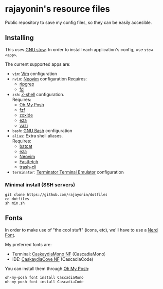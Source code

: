 # rajayonin's resource files

Public repository to save my config files, so they can be easily accesible.

## Installing
This uses [GNU stow](https://www.gnu.org/software/stow/). In order to install each application's config, use `stow <app>`.

The current supported apps are:
- `vim`: [Vim](https://www.vim.org/) configuration
- `nvim`: [Neovim](https://neovim.io/) configuration
  Requires:
  - [ripgrep](https://github.com/BurntSushi/ripgrep)
  - [fd](https://github.com/sharkdp/fd)
- `zsh`: [Z-shell](https://www.zsh.org/) configuration.  
  Requires:
  - [Oh My Posh](https://ohmyposh.dev/)
  - [fzf](https://github.com/junegunn/fzf)
  - [zoxide](https://github.com/ajeetdsouza/zoxide)
  - [eza](https://github.com/eza-community/eza)
  - [yazi](https://github.com/sxyazi/yazi)
- `bash`: [GNU Bash](https://www.gnu.org/software/bash/) configuration
- `alias`: Extra shell aliases.  
  Requires:
  - [batcat](https://github.com/sharkdp/bat)
  - [eza](https://github.com/eza-community/eza)
  - [Neovim](https://neovim.io/)
  - [Fastfetch](https://github.com/fastfetch-cli/fastfetch)
  - [trash-cli](https://github.com/andreafrancia/trash-cli)
- `terminator`: [Terminator Terminal Emulator](https://gnome-terminator.org/) configuration


### Minimal install (SSH servers)
```
git clone https://github.com/rajayonin/dotfiles
cd dotfiles
sh min.sh
```


## Fonts
In order to make use of "the cool stuff" (icons, etc), we'll have to use a [Nerd Font](https://www.nerdfonts.com/).

My preferred fonts are:
- Terminal: [CaskaydiaMono NF](https://github.com/ryanoasis/nerd-fonts/tree/master/patched-fonts/CascadiaMono) (CascadiaMono)
- IDE: [CaskaydiaCove NF](https://github.com/ryanoasis/nerd-fonts/tree/master/patched-fonts/CascadiaCode) (CascadiaCode)

You can install them through [Oh My Posh](https://ohmyposh.dev/):
```
oh-my-posh font install CascadiaMono
oh-my-posh font install CascadiaCode
```

